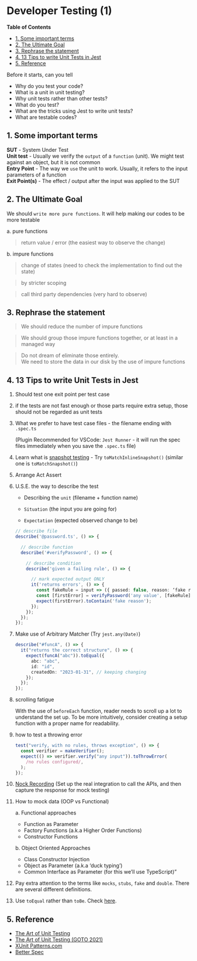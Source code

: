 # Developer Testing (1) <!-- omit in toc -->

**Table of Contents**

- [1. Some important terms](#1-some-important-terms)
- [2. The Ultimate Goal](#2-the-ultimate-goal)
- [3. Rephrase the statement](#3-rephrase-the-statement)
- [4. 13 Tips to write Unit Tests in Jest](#4-13-tips-to-write-unit-tests-in-jest)
- [5. Reference](#5-reference)

Before it starts, can you tell

- Why do you test your code?
- What is a unit in unit testing?
- Why unit tests rather than other tests?
- What do you test?
- What are the tricks using Jest to write unit tests?
- What are testable codes?

## 1. Some important terms

**SUT** - System Under Test  
**Unit test** - Usually we verify the `output` of a `function` (unit). We might test against an object, but it is not common  
**Entry Point** - The way we `use` the unit to work. Usually, it refers to the input parameters of a function  
**Exit Point(s)** - The effect / output after the input was applied to the SUT

## 2. The Ultimate Goal

We should `write more pure functions`. It will help making our codes to be more testable

a. pure functions

> return value / error (the easiest way to observe the change)

b. impure functions

> change of states (need to check the implementation to find out the state)

> by stricter scoping

> call third party dependencies (very hard to observe)

## 3. Rephrase the statement

> We should reduce the number of impure functions

> We should group those impure functions together, or at least in a managed way

> Do not dream of eliminate those entirely.  
> We need to store the data in our disk by the use of impure functions

## 4. 13 Tips to write Unit Tests in Jest

1. Should test one exit point per test case

2. if the tests are not fast enough or those parts require extra setup, those should not be regarded as unit tests

3. What we prefer to have test case files - the filename ending with `.spec.ts`

   (Plugin Recommended for VSCode: `Jest Runner` - it will run the spec files immediately when you save the `.spec.ts` file)

4. Learn what is [snapshot testing](https://jestjs.io/docs/snapshot-testing "https://jestjs.io/docs/snapshot-testing") - Try `toMatchInlineSnapshot()` (similar one is `toMatchSnapshot()`)

5. Arrange Act Assert

6. U.S.E. the way to describe the test

   - Describing the `unit` (filename + function name)

   - `Situation` (the input you are going for)

   - `Expectation` (expected observed change to be)

   ```typescript
   // describe file
   describe('@password.ts', () => {

     // describe function
     describe('#verifyPassword', () => {

       // describe condition
       describe('given a failing rule', () => {

         // mark expected output ONLY
         it('returns errors', () => {
           const fakeRule = input => ({ passed: false, reason: ‘fake reason’ });
           const [firstError] = verifyPassword('any value', [fakeRule]);
           expect(firstError).toContain('fake reason');
         });
       });
     });
   });
   ```

7. Make use of Arbitrary Matcher (Try `jest.any(Date)`)

   ```typescript
   describe("#funcA", () => {
     it("returns the correct structure", () => {
       expect(funcA("abc")).toEqual({
         abc: "abc",
         id: "id",
         createdOn: "2023-01-31", // keeping changing
       });
     });
   });
   ```

8. scrolling fatigue

   With the use of `beforeEach` function, reader needs to scroll up a lot to understand the set up.
   To be more intuitively, consider creating a setup function with a proper name for readability.

9. how to test a throwing error

   ```typescript
   test("verify, with no rules, throws exception", () => {
     const verifier = makeVerifier();
     expect(() => verifier.verify("any input")).toThrowError(
       /no rules configured/,
     );
   });
   ```

10. [Nock Recording](https://github.com/nock/nock#recording "https://github.com/nock/nock#recording") (Set up the real integration to call the APIs, and then capture the response for mock testing)

11. How to mock data (OOP vs Functional)

    a. Functional approaches

    - Function as Parameter
    - Factory Functions (a.k.a Higher Order Functions)
    - Constructor Functions

    b. Object Oriented Approaches

    - Class Constructor Injection
    - Object as Parameter (a.k.a ‘duck typing’)
    - Common Interface as Parameter (for this we’ll use TypeScript)”

12. Pay extra attention to the terms like `mocks`, `stubs`, `fake` and `double`. There are several different definitions.

13. Use `toEqual` rather than `toBe`. Check [here](https://dev.to/thejaredwilcurt/why-you-should-never-use-tobe-in-jest-48ca "https://dev.to/thejaredwilcurt/why-you-should-never-use-tobe-in-jest-48ca").

## 5. Reference

- [The Art of Unit Testing](https://www.manning.com/books/the-art-of-unit-testing-third-edition "https://www.manning.com/books/the-art-of-unit-testing-third-edition")
- [The Art of Unit Testing (GOTO 2021)](https://www.youtube.com/watch?v=6ndAWzc2F-I "https://www.youtube.com/watch?v=6ndAWzc2F-I")
- [XUnit Patterns.com](http://xunitpatterns.com/Mocks,%20Fakes,%20Stubs%20and%20Dummies.html "http://xunitpatterns.com/Mocks,%20Fakes,%20Stubs%20and%20Dummies.html")
- [Better Spec](https://www.betterspecs.org "https://www.betterspecs.org")
